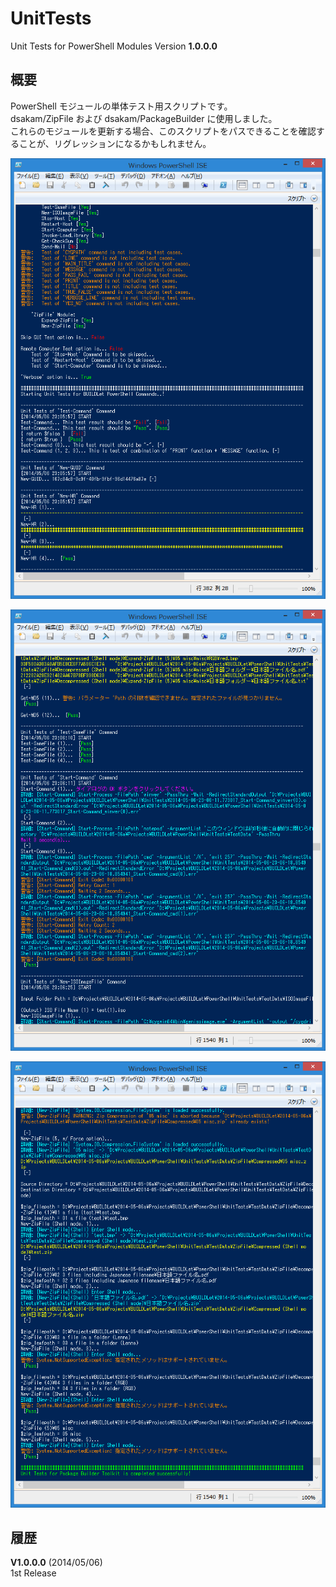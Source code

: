UnitTests
=========

Unit Tests for PowerShell Modules Version **1.0.0.0**


概要
----

PowerShell モジュールの単体テスト用スクリプトです。  
dsakam/ZipFile および dsakam/PackageBuilder に使用しました。  
これらのモジュールを更新する場合、このスクリプトをパスできることを確認することが、リグレッションになるかもしれません。

![UnitTests1](/images/UnitTests1.png "images for UnitTests 1")

![UnitTests2](/images/UnitTests2.png "images for UnitTests 2")

![UnitTests3](/images/UnitTests3.png "images for UnitTests 3")


履歴
----

**V1.0.0.0** (2014/05/06)  
1st Release
